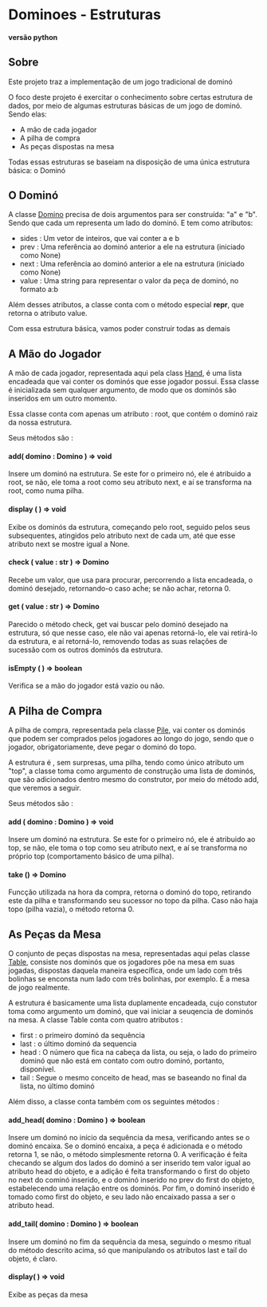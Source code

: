 # Dominoes - Estruturas
#### versão python

## Sobre

Este projeto traz a implementação de um jogo tradicional de dominó

O foco deste projeto é exercitar o conhecimento sobre certas estrutura de dados, por meio de algumas estruturas básicas de um jogo de dominó. Sendo elas:

- A mão de cada jogador
- A pilha de compra
- As peças dispostas na mesa

Todas essas estruturas se baseiam na disposição de uma única estrutura básica: o Dominó

## O Dominó

A classe [Domino](nodes/domino.py) precisa de dois argumentos para ser construída: "a" e "b". Sendo que cada um representa um lado do dominó. E tem como atributos:

- sides : Um vetor de inteiros, que vai conter a e b
- prev : Uma referência ao dominó anterior a ele na estrutura (iniciado como None)
- next : Uma referência ao dominó anterior a ele na estrutura (iniciado como None)
- value : Uma string para representar o valor da peça de dominó, no formato a:b

Além desses atributos, a classe conta com o método especial __repr__, que retorna o atributo value.

Com essa estrutura básica, vamos poder construir todas as demais

## A Mão do Jogador

A mão de cada jogador, representada aqui pela class [Hand](structures/hand.py), é uma lista encadeada que vai conter os dominós que esse jogador possui. Essa classe é inicializada sem qualquer argumento, de modo que os dominós são inseridos em um outro momento.

Essa classe conta com apenas um atributo : root, que contém o dominó raiz da nossa estrutura. 

Seus métodos são : 

#### add( domino : Domino ) => void 

Insere um dominó na estrutura. Se este for o primeiro nó, ele é atribuido a root, se não, ele toma a root como seu atributo next, e aí se transforma na root, como numa pilha.

#### display ( ) => void 

Exibe os dominós da estrutura, começando pelo root, seguido pelos seus subsequentes, atingidos pelo atributo next de cada um, até que esse atributo next se mostre igual a None.

#### check ( value : str ) => Domino  

Recebe um valor, que usa para procurar, percorrendo a lista encadeada, o dominó desejado, retornando-o caso ache; se não achar, retorna 0.

#### get ( value : str ) => Domino 

Parecido o método check, get vai buscar pelo dominó desejado na estrutura, só que nesse caso, ele não vai apenas retorná-lo, ele vai retirá-lo da estrutura, e aí retorná-lo, removendo todas as suas relações de sucessão com os outros dominós da estrutura.

#### isEmpty ( ) => boolean  

Verifica se a mão do jogador está vazio ou não.


## A Pilha de Compra

A pilha de compra, representada pela classe [Pile](structures/pile.py), vai conter os dominós que podem ser comprados pelos jogadores ao longo do jogo, sendo que o jogador, obrigatoriamente, deve pegar o dominó do topo.

A estrutura é , sem surpresas, uma pilha, tendo como único atributo um "top", a classe toma como argumento de construção uma lista de dominós, que são adicionados dentro mesmo do construtor, por meio do método add, que veremos a seguir.

Seus métodos são : 

#### add ( domino : Domino ) => void

Insere um dominó na estrutura. Se este for o primeiro nó, ele é atribuido ao top, se não, ele toma o top como seu atributo next, e aí se transforma no próprio top (comportamento básico de uma pilha).

#### take () => Domino

Funcção utilizada na hora da compra, retorna o dominó do topo, retirando este da pilha e transformando seu sucessor no topo da pilha. Caso não haja topo (pilha vazia), o método retorna 0.

## As Peças da Mesa

O conjunto de peças dispostas na mesa, representadas aqui pelas classe [Table](structures/table.py), consiste nos dominós que os jogadores põe na mesa em suas jogadas, dispostas daquela maneira específica, onde um lado com três bolinhas se enconsta num lado com três bolinhas, por exemplo. É a mesa de jogo realmente.

A estrutura é basicamente uma lista duplamente encadeada, cujo constutor toma como argumento um dominó, que vai iniciar a seuqencia de dominós na mesa. A classe Table conta com quatro atributos :

- first : o primeiro dominó da sequência
- last : o último dominó da sequencia
- head : O número que fica na cabeça da lista, ou seja, o lado do primeiro dominó que não está em contato com outro dominó, portanto, disponível.
- tail : Segue o mesmo conceito de head, mas se baseando no final da lista, no último dominó

Além disso, a classe conta também com os seguintes métodos :

#### add_head( domino : Domino ) => boolean

Insere um dominó no início da sequência da mesa, verificando antes se o dominó encaixa. Se o dominó encaixa, a peça é adicionada e o método retorna 1, se não, o método simplesmente retorna 0. A verificação é feita checando se algum dos lados do dominó a ser inserido tem valor igual ao atributo head do objeto, e a adição é feita transformando o first do objeto no next do cominó inserido, e o dominó inserido no prev do first do objeto, estabelecendo uma relação entre os dominós. Por fim, o dominó inserido é tomado como first do objeto, e seu lado não encaixado passa a ser o atributo head.

#### add_tail( domino : Domino ) => boolean

Insere um dominó no fim da sequência da mesa, seguindo o mesmo ritual do método descrito acima, só que manipulando os atributos last e tail do objeto, é claro.

#### display( ) => void

Exibe as peças da mesa
